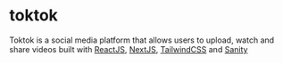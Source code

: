 # toktok

Toktok is a social media platform that allows users to upload, watch and share videos built with [ReactJS](https://reactjs.org/), [NextJS](https://nextjs.org/), [TailwindCSS](https://tailwindcss.com/) and [Sanity](https://www.sanity.io/)
